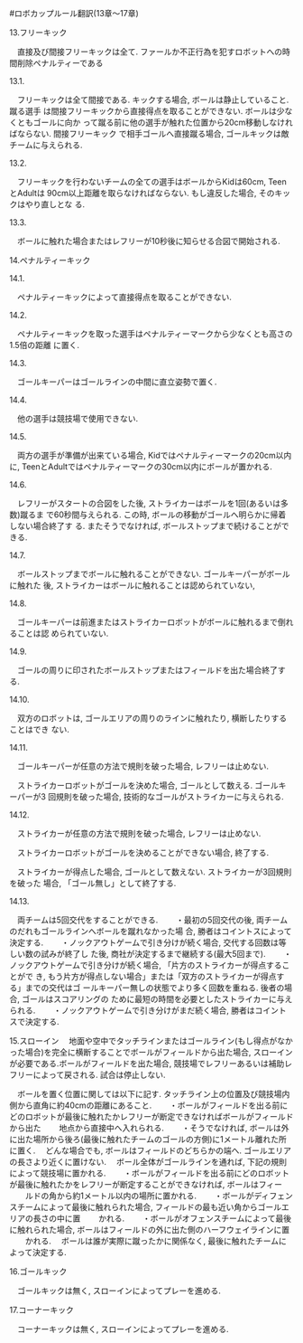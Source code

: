 #ロボカップルール翻訳(13章～17章)

13.フリーキック

　直接及び間接フリーキックは全て. ファールか不正行為を犯すロボットへの時間削除ペナルティーである

13.1.

　フリーキックは全て間接である. キックする場合, ボールは静止していること. 蹴る選手
は間接フリーキックから直接得点を取ることができない. ボールは少なくともゴールに向か
って蹴る前に他の選手が触れた位置から20cm移動しなければならない. 間接フリーキック
で相手ゴールへ直接蹴る場合, ゴールキックは敵チームに与えられる. 

13.2.

　フリーキックを行わないチームの全ての選手はボールからKidは60cm, TeenとAdultは
90cm以上距離を取らなければならない. もし違反した場合, そのキックはやり直しとな
る. 

13.3.

　ボールに触れた場合またはレフリーが10秒後に知らせる合図で開始される. 

14.ペナルティーキック

14.1.

　ペナルティーキックによって直接得点を取ることができない. 

14.2.

　ペナルティーキックを取った選手はペナルティーマークから少なくとも高さの1.5倍の距離
に置く. 

14.3.

　ゴールキーパーはゴールラインの中間に直立姿勢で置く. 

14.4.

　他の選手は競技場で使用できない. 

14.5.

　両方の選手が準備が出来ている場合, Kidではペナルティーマークの20cm以内に, 
TeenとAdultではペナルティーマークの30cm以内にボールが置かれる. 

14.6.

　レフリーがスタートの合図をした後, ストライカーはボールを1回(あるいは多数)蹴るま
で60秒間与えられる. この時, ボールの移動がゴールへ明らかに帰着しない場合終了す
る. またそうでなければ, ボールストップまで続けることができる. 

14.7.

　ボールストップまでボールに触れることができない. ゴールキーパーがボールに触れた
後, ストライカーはボールに触れることは認められていない, 

14.8.

　ゴールキーパーは前進またはストライカーロボットがボールに触れるまで倒れることは認
められていない. 

14.9.

　ゴールの周りに印されたボールストップまたはフィールドを出た場合終了する. 

14.10.

　双方のロボットは, ゴールエリアの周りのラインに触れたり, 横断したりすることはでき
ない. 

14.11.

　ゴールキーパーが任意の方法で規則を破った場合, レフリーは止めない. 

　ストライカーロボットがゴールを決めた場合, ゴールとして数える. ゴールキーパーが3
回規則を破った場合, 技術的なゴールがストライカーに与えられる. 

14.12.

　ストライカーが任意の方法で規則を破った場合, レフリーは止めない. 

　ストライカーロボットがゴールを決めることができない場合, 終了する. 

　ストライカーが得点した場合, ゴールとして数えない. ストライカーが3回規則を破った
場合, 「ゴール無し」として終了する. 

14.13.

　両チームは5回交代をすることができる. 
　　・最初の5回交代の後, 両チームのだれもゴールラインへボールを蹴れなかった場
合, 勝者はコイントスによって決定する. 
　　・ノックアウトゲームで引き分けが続く場合, 交代する回数は等しい数の試みが終了し
た後, 商社が決定するまで継続する(最大5回まで). 
　　・ノックアウトゲームで引き分けが続く場合, 「片方のストライカーが得点することがで
き, もう片方が得点しない場合」または「双方のストライカーが得点する」までの交代はゴ
ールキーパー無しの状態でより多く回数を重ねる. 後者の場合, ゴールはスコアリングの
ために最短の時間を必要としたストライカーに与えられる. 
　　・ノックアウトゲームで引き分けがまだ続く場合, 勝者はコイントスで決定する. 

15.スローイン
　地面や空中でタッチラインまたはゴールライン(もし得点がなかった場合)を完全に横断することでボールがフィールドから出た場合, スローインが必要である.ボールがフィールドを出た場合, 競技場でレフリーあるいは補助レフリーによって戻される. 
試合は停止しない. 

　ボールを置く位置に関しては以下に記す. タッチライン上の位置及び競技場内側から直角に約40cmの距離にあること. 
　　・ボールがフィールドを出る前にどのロボットが最後に触れたかレフリーが断定できなければボールがフィールドから出た
　　地点から直接中へ入れられる. 
　　・そうでなければ, ボールは外に出た場所から後ろ(最後に触れたチームのゴールの方側)に1メートル離れた所に置く. 
　どんな場合でも, ボールはフィールドのどちらかの端へ. ゴールエリアの長さより近くに置けない. 
　ボール全体がゴールラインを通れば, 下記の規則によって競技場に置かれる. 
　　・ボールがフィールドを出る前にどのロボットが最後に触れたかをレフリーが断定することができなければ, ボールはフィー
　　ルドの角から約1メートル以内の場所に置かれる. 
　　・ボールがディフェンスチームによって最後に触れられた場合, フィールドの最も近い角からゴールエリアの長さの中に置
　　かれる. 
　　・ボールがオフェンスチームによって最後に触れられた場合, ボールはフィールドの外に出た側のハーフウェイラインに置
　　かれる. 
　ボールは誰が実際に蹴ったかに関係なく, 最後に触れたチームによって決定する. 

16.ゴールキック

　ゴールキックは無く, スローインによってプレーを進める. 

17.コーナーキック

　コーナーキックは無く, スローインによってプレーを進める. 
